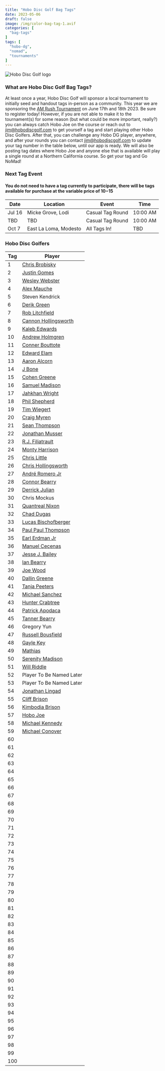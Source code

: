 ```yaml
---
title: "Hobo Disc Golf Bag Tags"
date: 2023-05-06
draft: false
image: /img/color-bag-tag-1.avif
categories: [
  "bag-tags"
]
tags: [
  "hobo-dg",
  "nomad",
  "tournaments"
]
---
```

![Hobo Disc Golf logo](/img/color-bag-tag-front-back.avif)

### What are Hobo Disc Golf Bag Tags?
At least once a year, Hobo Disc Golf will sponsor a local tournament to initially seed and handout tags in-person as a community. This year we are sponsoring the [AM Rush Tournament](https://www.discgolfscene.com/tournaments/The_Am_Rush_2023) on June 17th and 18th 2023. Be sure to register today! However, if you are not able to make it to the tournament(s) for some reason (but what could be more important, really?) you can always catch Hobo Joe on the course or reach out to jim@hobodiscgolf.com to get yourself a tag and start playing other Hobo Disc Golfers. After that, you can challenge any Hobo DG player, anywhere, and after your rounds you can contact jim@hobodiscgolf.com to update your tag number in the table below, until our app is ready. We will also be posting tag dates where Hobo Joe and anyone else that is available will play a single round at a Northern California course. So get your tag and Go NoMad!

### Next Tag Event
#### You do not need to have a tag currently to participate, there will be tags available for purchase at the variable price of $10-$15
| Date | Location | Event | Time |
| ---- | -------- | ---------- | ---- |
| Jul 16 | Micke Grove, Lodi | Casual Tag Round | 10:00 AM |
| TBD | TBD | Casual Tag Round | 10:00 AM |
| Oct 7 | East La Loma, Modesto | All Tags In! | TBD |

### Hobo Disc Golfers
| Tag | Player |
| --- | ------ |
| 1 | [Chris Brobisky](https://www.pdga.com/player/171844) |
| 2 | [Justin Gomes](https://www.pdga.com/player/174834) |
| 3 | [Wesley Webster](https://www.pdga.com/player/130459) |
| 4 | [Alex Mauche](https://www.pdga.com/player/167576) |
| 5 | Steven Kendrick |
| 6 | [Derik Green](https://www.pdga.com/player/39783) |
| 7 | [Rob Litchfield](https://www.pdga.com/player/156368) |
| 8 | [Cannon Hollingsworth](https://www.pdga.com/player/161230) |
| 9 | [Kaleb Edwards](https://www.pdga.com/player/250973) |
| 10 | [Andrew Holmgren](https://www.pdga.com/player/174667) |
| 11 | [Conner Bouttote](https://www.pdga.com/player/182845) |
| 12 | [Edward Elam](https://www.pdga.com/player/191746) |
| 13 | [Aaron Alcorn](https://www.pdga.com/player/250930) |
| 14 | [J Bone](https://www.pdga.com/player/21326) |
| 15 | [Cohen Greene](https://www.pdga.com/player/146085) |
| 16 | [Samuel Madison](https://www.pdga.com/player/153044) |
| 17 | [Jahkhan Wright](https://www.pdga.com/player/161818) |
| 18 | [Phil Shepherd](https://www.pdga.com/player/181849) |
| 19 | [Tim Wiegert](https://www.pdga.com/player/157751) |
| 20 | [Craig Myren](https://www.pdga.com/player/26280) |
| 21 | [Sean Thompson](https://www.pdga.com/player/120547) |
| 22 | [Jonathan Musser](https://www.pdga.com/player/150383) |
| 23 | [R.J. Filiatrault](https://www.pdga.com/player/193586) |
| 24 | [Monty Harrison](https://www.pdga.com/player/20322) |
| 25 | [Chris Little](https://www.pdga.com/player/160018) |
| 26 | [Chris Hollingsworth](https://www.pdga.com/player/161232) |
| 27 | [André Romero Jr](https://www.pdga.com/player/186758) |
| 28 | [Connor Bearry](https://www.pdga.com/player/146086) |
| 29 | [Derrick Julian](https://www.pdga.com/player/174108) |
| 30 | Chris Mockus |
| 31 | [Quantreal Nixon](https://www.pdga.com/player/12169) |
| 32 | [Chad Dugas](https://www.pdga.com/player/58564) |
| 33 | [Lucas Bischofberger](https://www.pdga.com/player/190996) |
| 34 | [Paul Paul Thompson](https://www.pdga.com/player/193119) |
| 35 | [Earl Erdman Jr](https://www.pdga.com/player/240275) |
| 36 | [Manuel Cecenas](https://www.pdga.com/player/236177) |
| 37 | [Jesse J. Bailey](https://www.pdga.com/player/237694) |
| 38 | [Ian Bearry](https://www.pdga.com/player/27483) |
| 39 | [Joe Wood](https://www.pdga.com/player/241723) |
| 40 | [Dallin Greene](https://www.pdga.com/player/152801) |
| 41 | [Tanja Peeters](https://www.pdga.com/player/101499) |
| 42 | [Michael Sanchez](https://www.pdga.com/player/243332) |
| 43 | [Hunter Crabtree](https://www.pdga.com/player/262711) |
| 44 | [Patrick Apodaca](https://www.pdga.com/player/260084) |
| 45 | [Tanner Bearry](https://www.pdga.com/player/239037) |
| 46 | Gregory Yun |
| 47 | [Russell Bousfield](https://www.pdga.com/player/243223) |
| 48 | [Gayle Key](https://www.pdga.com/player/17904) |
| 49 | [Mathias](https://www.pdga.com/player/24180) |
| 50 | [Serenity Madison](https://www.pdga.com/player/26720) |
| 51 | [Will Riddle](https://www.pdga.com/player/144923) |
| 52 | Player To Be Named Later |
| 53 | Player To Be Named Later |
| 54 | [Jonathan Lingad](https://www.pdga.com/player/200082) |
| 55 | [Cliff Brison](https://www.pdga.com/player/6240) |
| 56 | [Kimbodia Brison](https://www.pdga.com/player/48129) |
| 57 | [Hobo Joe](https://www.pdga.com/player/117044) |
| 58 | [Michael Kennedy](https://www.pdga.com/player/140124) |
| 59 | [Michael Conover](https://www.pdga.com/player/122348) |
| 60 | []() |
| 61 | []() |
| 62 | []() |
| 63 | []() |
| 64 | []() |
| 65 | []() |
| 66 | []() |
| 67 | []() |
| 68 | []() |
| 69 | []() |
| 70 | []() |
| 71 | []() |
| 72 | []() |
| 73 | []() |
| 74 | []() |
| 75 | []() |
| 76 | []() |
| 77 | []() |
| 78 | []() |
| 79 | []() |
| 80 | []() |
| 81 | []() |
| 82 | []() |
| 83 | []() |
| 84 | []() |
| 85 | []() |
| 86 | []() |
| 87 | []() |
| 88 | []() |
| 89 | []() |
| 90 | []() |
| 91 | []() |
| 92 | []() |
| 93 | []() |
| 94 | []() |
| 95 | []() |
| 96 | []() |
| 97 | []() |
| 98 | []() |
| 99 | []() |
| 100 | []() |
